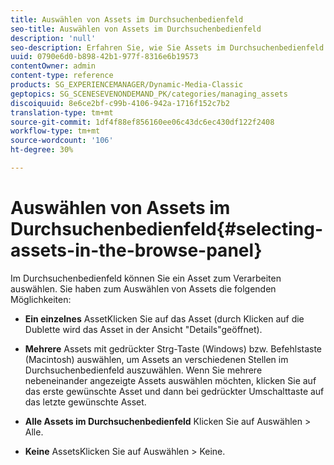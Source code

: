 ```yaml
---
title: Auswählen von Assets im Durchsuchenbedienfeld
seo-title: Auswählen von Assets im Durchsuchenbedienfeld
description: 'null'
seo-description: Erfahren Sie, wie Sie Assets im Durchsuchenbedienfeld auswählen.
uuid: 0790e6d0-b898-42b1-977f-8316e6b19573
contentOwner: admin
content-type: reference
products: SG_EXPERIENCEMANAGER/Dynamic-Media-Classic
geptopics: SG_SCENESEVENONDEMAND_PK/categories/managing_assets
discoiquuid: 8e6ce2bf-c99b-4106-942a-1716f152c7b2
translation-type: tm+mt
source-git-commit: 1df4f88ef856160ee06c43dc6ec430df122f2408
workflow-type: tm+mt
source-wordcount: '106'
ht-degree: 30%

---
```



# Auswählen von Assets im Durchsuchenbedienfeld{#selecting-assets-in-the-browse-panel}

Im Durchsuchenbedienfeld können Sie ein Asset zum Verarbeiten auswählen. Sie haben zum Auswählen von Assets die folgenden Möglichkeiten:

* **Ein einzelnes**
AssetKlicken Sie auf das Asset (durch Klicken auf die Dublette wird das Asset in der Ansicht &quot;Details&quot;geöffnet).

* **Mehrere**
Assets mit gedrückter Strg-Taste (Windows) bzw. Befehlstaste (Macintosh) auswählen, um Assets an verschiedenen Stellen im Durchsuchenbedienfeld auszuwählen. Wenn Sie mehrere nebeneinander angezeigte Assets auswählen möchten, klicken Sie auf das erste gewünschte Asset und dann bei gedrückter Umschalttaste auf das letzte gewünschte Asset.

* **Alle Assets im Durchsuchenbedienfeld**
Klicken Sie auf Auswählen > Alle.

* **Keine**
AssetsKlicken Sie auf Auswählen > Keine.
